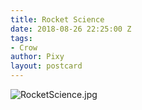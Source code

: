 ```yaml
---
title: Rocket Science
date: 2018-08-26 22:25:00 Z
tags:
- Crow
author: Pixy
layout: postcard
---
```


![RocketScience.jpg](/uploads/RocketScience.jpg)
